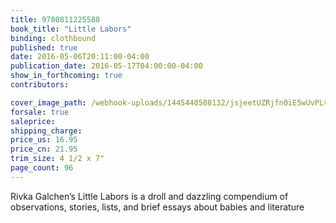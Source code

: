 ```yaml
---
title: 9780811225588
book_title: "Little Labors"
binding: clothbound
published: true
date: 2016-05-06T20:11:00-04:00
publication_date: 2016-05-17T04:00:00-04:00
show_in_forthcoming: true
contributors:

cover_image_path: /webhook-uploads/1445440508132/jsjeetUZRjfn0iE5wUvPLvd7656yWoQ446enYXLXqo8.jpeg
forsale: true
saleprice:
shipping_charge:
price_us: 16.95
price_cn: 21.95
trim_size: 4 1/2 x 7"
page_count: 96
---
```

Rivka Galchen’s Little Labors is a droll and dazzling compendium of observations, stories, lists, and brief essays about babies and literature

